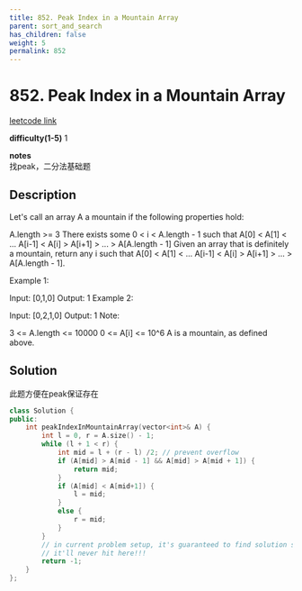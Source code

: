 ```yaml
---
title: 852. Peak Index in a Mountain Array
parent: sort_and_search
has_children: false
weight: 5
permalink: 852
---
```

# 852. Peak Index in a Mountain Array
[leetcode link](https://leetcode.com/problems/peak-index-in-a-mountain-array/)

**difficulty(1-5)** 
1

**notes**   
找peak，二分法基础题

## Description
Let's call an array A a mountain if the following properties hold:

A.length >= 3
There exists some 0 < i < A.length - 1 such that A[0] < A[1] < ... A[i-1] < A[i] > A[i+1] > ... > A[A.length - 1]
Given an array that is definitely a mountain, return any i such that A[0] < A[1] < ... A[i-1] < A[i] > A[i+1] > ... > A[A.length - 1].

Example 1:

Input: [0,1,0]
Output: 1
Example 2:

Input: [0,2,1,0]
Output: 1
Note:

3 <= A.length <= 10000
0 <= A[i] <= 10^6
A is a mountain, as defined above.

## Solution
此题方便在peak保证存在

```c++
class Solution {
public:
    int peakIndexInMountainArray(vector<int>& A) {
        int l = 0, r = A.size() - 1;
        while (l + 1 < r) {
            int mid = l + (r - l) /2; // prevent overflow
            if (A[mid] > A[mid - 1] && A[mid] > A[mid + 1]) {
                return mid;
            }
            if (A[mid] < A[mid+1]) {
                l = mid;
            }
            else {
                r = mid;
            }            
        }
        // in current problem setup, it's guaranteed to find solution so 
        // it'll never hit here!!!
        return -1;        
    }
};
```


<!-- 
Default label
{: .label }

Blue label
{: .label .label-blue }

Stable
{: .label .label-green }

New release
{: .label .label-purple }

Coming soon
{: .label .label-yellow }

Deprecated
{: .label .label-red } -->
